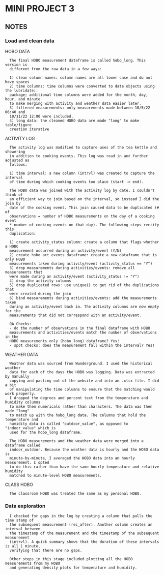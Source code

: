 # MINI PROJECT 3



## NOTES

### Load and clean data

  HOBO DATA 
  
      The final HOBO measurement dataframe is called hobo_long. This version is 
      different from the raw data in a few ways: 
      
      1) clean column names: column names are all lower case and do not have spaces
      2) time columns: time columns were converted to date objects using the lubridate:: 
      package; additional time columns were added for the month, day, hour, and minute 
      to make merging with activity and weather data easier later. 
      3) filtered measurements: only measurements made between 10/5/22 06:40 and 
      10/11/22 12:00 were included. 
      4) long data: the cleaned HOBO data are made "long" to make table/figure 
      creation iterative
    

  ACTIVITY LOG

      The activity log was modified to capture uses of the tea kettle and showering 
      in addition to cooking events. This log was read in and further adjusted as 
      follows: 
      
      1) time interval: a new column (intrvl) was created to capture the interval 
      of time during which cooking events too place (start -> end). 
      
      The HOBO data was joined with the activity log by date. I couldn't think of 
      an efficient way to join based on the interval, so instead I did the join by 
      date of the cooking event. This join caused data to be duplicated (# of 
      observations = number of HOBO measurements on the day of a cooking event 
      * number of cooking events on that day). The following steps rectify this 
      duplication: 
      
      1) create activity_status column: create a column that flags whether a HOBO
      measurement occurred during an activity/event (Y/N)
      2) create hobo_act_events dataframe: create a new dataframe that is only HOBO
      measurements taken during activity/event (activity_status == "Y")
      3) drop measurements during activities/events: remove all measurements that 
      were made during an activity/event (activity_status != "Y")
      4) drop the activity columns 
      5) drop duplicated rows: use unique() to get rid of the duplications that 
      were created during the join
      6) bind measurements during activities/events: add the measurements taken 
      during an activity/event back in. The activity columns are now empty for the 
      measurements that did not correspond with an activity/event. 
      
      QA Checks: 
      - do the number of observations in the final dataframe with HOBO 
      measurements and activities/events match the number of observations in the 
      HOBO measurements only (hobo_long) dataframe? Yes! 
      - spot checks: does the measurement fall within the interval? Yes!

  WEATHER DATA 

      Weather data was sourced from Wunderground. I used the historical weather 
      data for each of the days the HOBO was logging. Data was extracted by manually
      copying and pasting out of the website and into an .xlsx file. I did a bit 
      of manipulating the time columns to ensure that the matching would work properly. 
      I dropped the degrees and percent text from the temperature and humidity columns
      to make them numericals rather than characters. The data was then made "long"
      to match up with the hobo_long data. The columns that hold the temperature and 
      humidity data is called "outdoor_value", as opposed to "indoor_value" which is 
      used for the hobo_long dataframe.
      
      The HOBO measurements and the weather data were merged into a dataframe called
      indoor_outdoor. Because the weather data is hourly and the HOBO data is 
      minute-by-minute, I averaged the HOBO data into an hourly measurement. I opted 
      to do this rather than have the same hourly temperature and relative humidity 
      matched to minute-level HOBO measurements. 
      
      
      

  CLASS HOBO

      The classroom HOBO was treated the same as my personal HOBO. 


### Data exploration

      I checked for gaps in the log by creating a column that pulls the time stamp of
      the subsequent measurement (rec_after). Another column creates an interval between
      the timestamp of the measurement and the timestamp of the subsequent measurement 
      (intrvl). A quick summary shows that the duration of these intervals is all 1 minute,
      verifying that there are no gaps. 
      
      Other steps in this stage included plotting all the HOBO measurements from my HOBO
      and generating density plots for temperature and humidity.